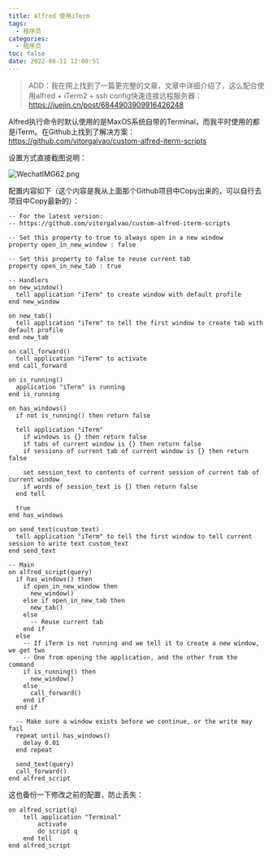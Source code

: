```yaml
---
title: Alfred 使用iTerm
tags:
  - 程序员
categories:
  - 程序员
toc: false
date: 2022-08-11 12:00:51
---
```


> ADD：我在网上找到了一篇更完整的文章，文章中详细介绍了，这么配合使用alfred + iTerm2 + ssh config快速连接远程服务器：https://juejin.cn/post/6844903909916426248

Alfred执行命令时默认使用的是MaxOS系统自带的Terminal，而我平时使用的都是iTerm。在Github上找到了解决方案：https://github.com/vitorgalvao/custom-alfred-iterm-scripts

设置方式直接截图说明：

![WechatIMG62.png](https://file.mspring.org/hexo-client/2022/08/11/2d3e0dec-99d8-4a6b-bb61-7b486f8fed93.png)

配置内容如下（这个内容是我从上面那个Github项目中Copy出来的，可以自行去项目中Copy最新的）：

```shell
-- For the latest version:
-- https://github.com/vitorgalvao/custom-alfred-iterm-scripts

-- Set this property to true to always open in a new window
property open_in_new_window : false

-- Set this property to false to reuse current tab
property open_in_new_tab : true

-- Handlers
on new_window()
  tell application "iTerm" to create window with default profile
end new_window

on new_tab()
  tell application "iTerm" to tell the first window to create tab with default profile
end new_tab

on call_forward()
  tell application "iTerm" to activate
end call_forward

on is_running()
  application "iTerm" is running
end is_running

on has_windows()
  if not is_running() then return false

  tell application "iTerm"
    if windows is {} then return false
    if tabs of current window is {} then return false
    if sessions of current tab of current window is {} then return false

    set session_text to contents of current session of current tab of current window
    if words of session_text is {} then return false
  end tell

  true
end has_windows

on send_text(custom_text)
  tell application "iTerm" to tell the first window to tell current session to write text custom_text
end send_text

-- Main
on alfred_script(query)
  if has_windows() then
    if open_in_new_window then
      new_window()
    else if open_in_new_tab then
      new_tab()
    else
      -- Reuse current tab
    end if
  else
    -- If iTerm is not running and we tell it to create a new window, we get two
    -- One from opening the application, and the other from the command
    if is_running() then
      new_window()
    else
      call_forward()
    end if
  end if

  -- Make sure a window exists before we continue, or the write may fail
  repeat until has_windows()
    delay 0.01
  end repeat

  send_text(query)
  call_forward()
end alfred_script
```

这也备份一下修改之前的配置，防止丢失：

```shell
on alfred_script(q)
	tell application "Terminal"
		activate
		do script q
	end tell
end alfred_script
```

